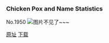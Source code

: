 ### Chicken Pox and Name Statistics
No.1950
![图片不见了~~~](https://imgs.xkcd.com/comics/chicken_pox_and_name_statistics.png)

[原址](https://xkcd.com//1950) [下载](https://imgs.xkcd.com/comics/chicken_pox_and_name_statistics.png)

